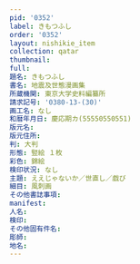 ```yaml
---
pid: '0352'
label: きもつふし
order: '0352'
layout: nishikie_item
collection: qatar
thumbnail: 
full: 
題名: きもつふし
書名: 地震及世態漫画集
所蔵機関: 東京大学史料編纂所
請求記号: '0380-13-(30)'
画工名: なし
和暦年月日: 慶応期カ(55550550551)
版元名: 
版元住所: 
判: 大判
形態: 竪絵 １枚
彩色: 錦絵
検印状況: なし
主題: ええじゃないか／世直し／戯び
細目: 風刺画
その他書誌事項: 
manifest: 
人名: 
検印: 
その他固有件名: 
彫師: 
地名: 
---
```

